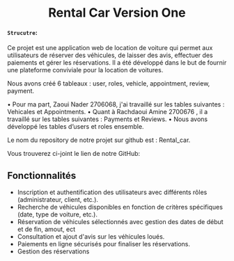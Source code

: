 <h1 align="center">Rental Car Version One</h1>

#### `Strucutre`:
Ce projet est une application web de location de voiture qui permet aux utilisateurs de réserver des véhicules, de laisser des avis, effectuer des paiements et gérer les réservations. Il a été développé dans le but de fournir une plateforme conviviale pour la location de voitures.

Nous avons créé 6 tableaux : user, roles, vehicle, appointment, review, payment. 

•	Pour ma part, Zaoui Nader 2706068, j'ai travaillé sur les tables suivantes : Vehicales et Appointments. 
•	Quant à Rachdaoui Amine 2700676 , il a travaillé sur les tables suivantes : Payments et Reviews. 
•	Nous avons développé les tables d’users et roles ensemble. 


Le nom du repository de notre projet sur github est : Rental_car.

 Vous trouverez ci-joint le lien de notre GitHub:

 ## Fonctionnalités

- Inscription et authentification des utilisateurs avec différents rôles (administrateur, client, etc.).
- Recherche de véhicules disponibles en fonction de critères spécifiques (date, type de voiture, etc.).
- Réservation de véhicules sélectionnés avec gestion des dates de début et de fin, amout, ect
- Consultation et ajout d'avis sur les véhicules loués.
- Paiements en ligne sécurisés pour finaliser les réservations.
- Gestion des réservations
